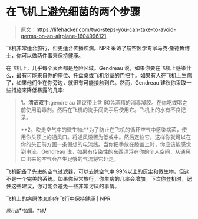 # 在飞机上避免细菌的两个步骤

> 原文：<https://lifehacker.com/two-steps-you-can-take-to-avoid-germs-on-an-airplane-1604996121>

飞机非常适合旅行，但更适合传播疾病。NPR 采访了航空医学专家马克·詹德鲁博士，你可以做两件事来保持健康。



在飞机上，几乎每个表面都是危险区域。Gendreau 说，如果你要在飞机上感染什么，最有可能来自你的座位、托盘桌或飞机浴室的门把手。如果有人在飞机上生病了，如果他们坐在你旁边，就很有可能接触到它。然而，Gendreau 建议你采取一些措施来降低暴露的几率:

> **1。清洁双手**:gendre au 建议带上含 60%酒精的消毒凝胶。在你吃或喝之前使用消毒剂。然后在飞机的洗手间洗手后使用它。飞机上的水有不良记录。
> 
> **2。吹走空气中的微生物:**为了防止在飞机的循环空气中感染病菌，使用你头顶上的通风口。将通风设置为低或中。然后定位它，这样你就可以在你的头正前方画一条假想的电流线。当你把手放在膝盖上时，你应该能感觉到电流。Gendreau 说，如果有传染性的东西漂浮在你的个人空间，从通风口出来的空气会产生足够的气流将它赶走。

飞机配备了先进的空气过滤器，可以去除空气中 99%以上的灰尘和微生物，但这不是一个完美的系统。如果你经常旅行，你生病的几率会增加。下次你登机时，记住这些建议，你可能会避免一些非常讨厌的事情。

[飞机上的病原体:如何在飞行中保持健康](http://www.npr.org/blogs/goatsandsoda/2014/07/14/319194689/pathogens-on-a-plane-how-to-stay-healthy-in-flight?ft=1) | NPR

<small>*照片由*</small>[<small></small>](https://www.flickr.com/photos/irishflyguy/2426881036)*<small>*拍摄。*T15】</small>*